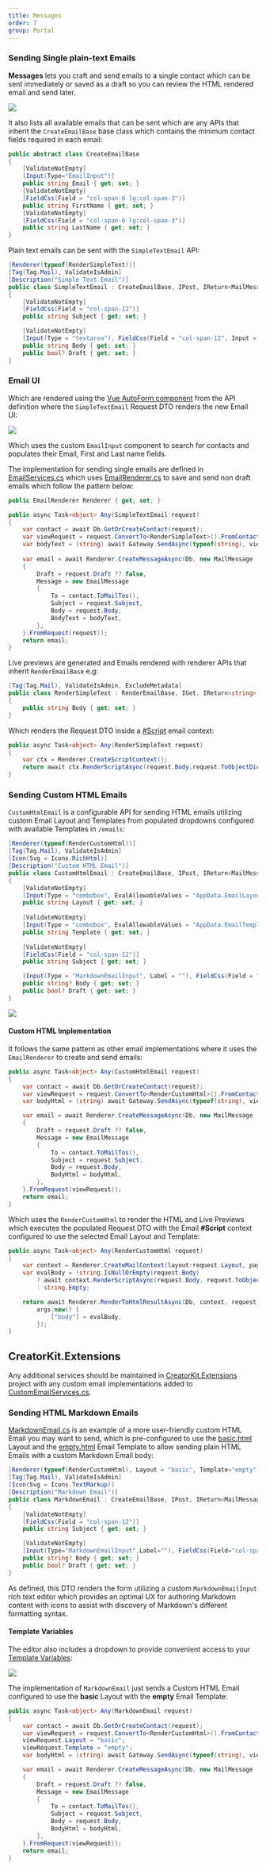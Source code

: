 ```yaml
---
title: Messages
order: 7
group: Portal
---
```


### Sending Single plain-text Emails

**Messages** lets you craft and send emails to a single contact which can be sent immediately or saved as a draft so
you can review the HTML rendered email and send later.

![](/img/pages/creatorkit/portal-messages.png)

It also lists all available emails that can be sent which are any APIs that inherit the `CreateEmailBase` base class
which contains the minimum contact fields required in each email:

```csharp
public abstract class CreateEmailBase
{
    [ValidateNotEmpty]
    [Input(Type="EmailInput")]
    public string Email { get; set; }
    [ValidateNotEmpty]
    [FieldCss(Field = "col-span-6 lg:col-span-3")]
    public string FirstName { get; set; }
    [ValidateNotEmpty]
    [FieldCss(Field = "col-span-6 lg:col-span-3")]
    public string LastName { get; set; }
}
```

Plain text emails can be sent with the `SimpleTextEmail` API:

```csharp
[Renderer(typeof(RenderSimpleText))]
[Tag(Tag.Mail), ValidateIsAdmin]
[Description("Simple Text Email")]
public class SimpleTextEmail : CreateEmailBase, IPost, IReturn<MailMessage>
{
    [ValidateNotEmpty]
    [FieldCss(Field = "col-span-12")]
    public string Subject { get; set; }

    [ValidateNotEmpty]
    [Input(Type = "textarea"), FieldCss(Field = "col-span-12", Input = "h-36")]
    public string Body { get; set; }
    public bool? Draft { get; set; }
}
```

### Email UI

Which are rendered using the [Vue AutoForm component](/vue/autoform) from the API
definition where the `SimpleTextEmail` Request DTO renders the new Email UI:

![](/img/pages/creatorkit/portal-messages-simple.png)

Which uses the custom `EmailInput` component to search for contacts and populates their Email, First and Last name fields.

The implementation for sending single emails are defined in
[EmailServices.cs](https://github.com/NetCoreApps/CreatorKit/blob/main/CreatorKit.ServiceInterface/EmailServices.cs)
which uses [EmailRenderer.cs](https://github.com/NetCoreApps/CreatorKit/blob/main/CreatorKit.ServiceInterface/EmailRenderer.cs)
to save and send non draft emails which follow the pattern below:

```csharp
public EmailRenderer Renderer { get; set; }

public async Task<object> Any(SimpleTextEmail request)
{
    var contact = await Db.GetOrCreateContact(request);
    var viewRequest = request.ConvertTo<RenderSimpleText>().FromContact(contact);
    var bodyText = (string) await Gateway.SendAsync(typeof(string), viewRequest);
    
    var email = await Renderer.CreateMessageAsync(Db, new MailMessage
    {
        Draft = request.Draft ?? false,
        Message = new EmailMessage
        {
            To = contact.ToMailTos(),
            Subject = request.Subject,
            Body = request.Body,
            BodyText = bodyText,
        },
    }.FromRequest(request));
    return email;
}
```

Live previews are generated and Emails rendered with renderer APIs that inherit `RenderEmailBase` e.g:

```csharp
[Tag(Tag.Mail), ValidateIsAdmin, ExcludeMetadata]
public class RenderSimpleText : RenderEmailBase, IGet, IReturn<string>
{
    public string Body { get; set; }
}
```

Which renders the Request DTO inside a [#Script](https://sharpscript.net) email context:

```csharp
public async Task<object> Any(RenderSimpleText request)
{
    var ctx = Renderer.CreateScriptContext();
    return await ctx.RenderScriptAsync(request.Body,request.ToObjectDictionary());
}
```

### Sending Custom HTML Emails

`CustomHtmlEmail` is a configurable API for sending HTML emails utilizing custom Email Layout and Templates
from populated dropdowns configured with available Templates in `/emails`:

```csharp
[Renderer(typeof(RenderCustomHtml))]
[Tag(Tag.Mail), ValidateIsAdmin]
[Icon(Svg = Icons.RichHtml)]
[Description("Custom HTML Email")]
public class CustomHtmlEmail : CreateEmailBase, IPost, IReturn<MailMessage>
{
    [ValidateNotEmpty]
    [Input(Type = "combobox", EvalAllowableValues = "AppData.EmailLayoutOptions")]
    public string Layout { get; set; }
    
    [ValidateNotEmpty]
    [Input(Type = "combobox", EvalAllowableValues = "AppData.EmailTemplateOptions")]
    public string Template { get; set; }
    
    [ValidateNotEmpty]
    [FieldCss(Field = "col-span-12")]
    public string Subject { get; set; }

    [Input(Type = "MarkdownEmailInput", Label = ""), FieldCss(Field = "col-span-12", Input = "h-56")]
    public string? Body { get; set; }
    public bool? Draft { get; set; }
}
```

![](/img/pages/creatorkit/portal-messages-custom.png)

#### Custom HTML Implementation

It follows the same pattern as other email implementations where it uses the `EmailRenderer` to create and send emails:

```csharp
public async Task<object> Any(CustomHtmlEmail request)
{
    var contact = await Db.GetOrCreateContact(request);
    var viewRequest = request.ConvertTo<RenderCustomHtml>().FromContact(contact);
    var bodyHtml = (string) await Gateway.SendAsync(typeof(string), viewRequest);

    var email = await Renderer.CreateMessageAsync(Db, new MailMessage
    {
        Draft = request.Draft ?? false,
        Message = new EmailMessage
        {
            To = contact.ToMailTos(),
            Subject = request.Subject,
            Body = request.Body,
            BodyHtml = bodyHtml,
        },
    }.FromRequest(viewRequest));
    return email;
}
```

Which uses the `RenderCustomHtml` to render the HTML and Live Previews which executes the populated Request DTO with
the Email **#Script** context configured to use the selected Email Layout and Template:

```csharp
public async Task<object> Any(RenderCustomHtml request)
{
    var context = Renderer.CreateMailContext(layout:request.Layout, page:request.Template);
    var evalBody = !string.IsNullOrEmpty(request.Body) 
        ? await context.RenderScriptAsync(request.Body, request.ToObjectDictionary())
        : string.Empty;

    return await Renderer.RenderToHtmlResultAsync(Db, context, request, 
        args:new() {
            ["body"] = evalBody,
        });
}
```

## CreatorKit.Extensions

Any additional services should be maintained in [CreatorKit.Extensions](https://github.com/NetCoreApps/CreatorKit/tree/main/CreatorKit.Extensions) 
project with any custom email implementations added to 
[CustomEmailServices.cs](https://github.com/NetCoreApps/CreatorKit/blob/main/CreatorKit.Extensions/CustomEmailServices.cs).

### Sending HTML Markdown Emails

[MarkdownEmail.cs](https://github.com/NetCoreApps/CreatorKit/blob/main/CreatorKit.Extensions.ServiceModel/MarkdownEmail.cs)
is an example of a more user-friendly custom HTML Email you may want to send, which is pre-configured to use the
[basic.html](https://github.com/NetCoreApps/CreatorKit/blob/main/CreatorKit/emails/layouts/basic.html)
Layout and the
[empty.html](https://github.com/NetCoreApps/CreatorKit/blob/main/CreatorKit/emails/empty.html)
Email Template to allow sending plain HTML Emails with a custom Markdown Email body:

```csharp
[Renderer(typeof(RenderCustomHtml), Layout = "basic", Template="empty")]
[Tag(Tag.Mail), ValidateIsAdmin]
[Icon(Svg = Icons.TextMarkup)]
[Description("Markdown Email")]
public class MarkdownEmail : CreateEmailBase, IPost, IReturn<MailMessage>
{
    [ValidateNotEmpty]
    [FieldCss(Field = "col-span-12")]
    public string Subject { get; set; }

    [ValidateNotEmpty]
    [Input(Type="MarkdownEmailInput",Label=""), FieldCss(Field="col-span-12",Input="h-56")]
    public string? Body { get; set; }
    public bool? Draft { get; set; }
}
```

As defined, this DTO renders the form utilizing a custom `MarkdownEmailInput` rich text editor which provides an optimal UX 
for authoring Markdown content with icons to assist with discovery of Markdown's different formatting syntax.

#### Template Variables

The editor also includes a dropdown to provide convenient access to your [Template Variables](creatorkit/customize#template-variables):

![](/img/pages/creatorkit/portal-messages-markdown.png)

The implementation of `MarkdownEmail` just sends a Custom HTML Email configured to use the **basic** Layout with the **empty** Email Template:

```csharp
public async Task<object> Any(MarkdownEmail request)
{
    var contact = await Db.GetOrCreateContact(request);
    var viewRequest = request.ConvertTo<RenderCustomHtml>().FromContact(contact);
    viewRequest.Layout = "basic";
    viewRequest.Template = "empty";
    var bodyHtml = (string) await Gateway.SendAsync(typeof(string), viewRequest);

    var email = await Renderer.CreateMessageAsync(Db, new MailMessage
    {
        Draft = request.Draft ?? false,
        Message = new EmailMessage
        {
            To = contact.ToMailTos(),
            Subject = request.Subject,
            Body = request.Body,
            BodyHtml = bodyHtml,
        },
    }.FromRequest(viewRequest));
    return email;
}
```